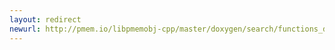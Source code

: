 ```yaml
---
layout: redirect
newurl: http://pmem.io/libpmemobj-cpp/master/doxygen/search/functions_d.html
---
```

